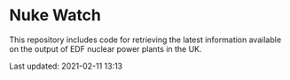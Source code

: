 # Nuke Watch

This repository includes code for retrieving the latest information available on the output of EDF nuclear power plants in the UK.

Last updated: 2021-02-11 13:13